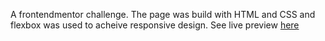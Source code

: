 A frontendmentor challenge. The page was build with HTML and CSS and flexbox was used to acheive responsive design.
See live preview [here](https://four-card-feature-section-page.netlify.app/)
